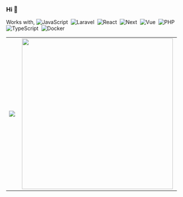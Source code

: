 ### Hi 👋

Works with,
![JavaScript](https://img.shields.io/badge/-JavaScript-FEAE32?style=flat&logoColor=fff&logo=javascript)&nbsp;
![Laravel](https://img.shields.io/badge/-Laravel-f7322f?style=flat&logoColor=fff&logo=Laravel)&nbsp;
![React](https://img.shields.io/badge/-ReactJs-53abad?logo=react)&nbsp;
![Next](https://img.shields.io/badge/-Next.js-5380ad?style=flat&logoColor=fff&logo=next.js)&nbsp;
![Vue](https://img.shields.io/badge/-Vue.js-41BA82?style=flat&logoColor=fff&logo=vue.js)&nbsp;
![PHP](https://img.shields.io/badge/-PHP-369?style=flat&logoColor=fff&logo=php)&nbsp;
![TypeScript](https://img.shields.io/badge/-TypeScript-007ACC?style=flat&logoColor=fff&logo=typescript)&nbsp;
![Docker](https://img.shields.io/badge/-Docker-099cec?style=flat&logoColor=fff&logo=docker)&nbsp;

<center>
  <table>
    <tr>
        <td><img heigth="100% auto;" align="left" src="https://github-readme-stats.vercel.app/api/top-langs/?username=jniyaz&layout=compact&theme=blueberry"/></td>
        <td><img width="410px" align="left" src="https://github-readme-streak-stats.herokuapp.com/?user=jniyaz&hide_border=true&theme=blueberry" /></td>
    </tr>  
  </table>
</center>  
